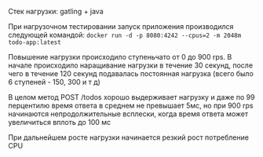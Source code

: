 Стек нагрузки: gatling + java

При нагрузочном тестировании запуск приложения производился следующей командой: `docker run -d -p 8080:4242 --cpus=2 -m 2048m todo-app:latest`

Повышение нагрузки происходило ступеньчато от 0 до 900 rps. В начале происходило наращивание нагрузки в течение 30 секунд,
после чего в течение 120 секунд подавалась постоянная нагрузка (всего было 6 ступеней - 150, 300 и т д)

В целом метод POST /todos хорошо выдерживает нагрузку и даже по 99 перцентилю время ответа в среднем не превышает 5мс,
но при 900 rps начинаются непродолжительные всплески, когда время ответа может увеличиться вплоть до 100 мс

При дальнейшем росте нагрузки начинается резкий рост потребление CPU 